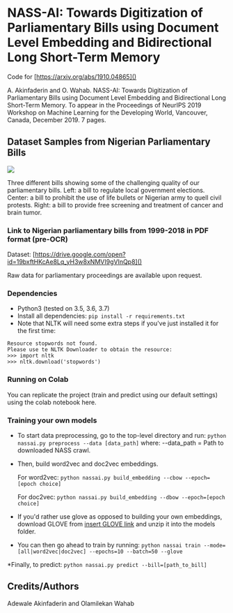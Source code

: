 # NASS-AI: Towards Digitization of Parliamentary Bills using Document Level Embedding and Bidirectional Long Short-Term Memory

Code for [https://arxiv.org/abs/1910.04865]()

A. Akinfaderin and O. Wahab. NASS-AI: Towards Digitization of Parliamentary Bills using Document Level Embedding and Bidirectional Long Short-Term Memory. To appear in the Proceedings of NeurIPS 2019 Workshop on Machine Learning for the Developing World, Vancouver, Canada, December 2019. 7 pages.

## Dataset Samples from Nigerian Parliamentary Bills
![](https://s3.amazonaws.com/assertpub/image/1910.04865v1/image-002-000.png)

Three different bills showing some of the challenging quality of our parliamentary bills. Left: a bill to regulate local government elections. Center: a bill to prohibit the use of life bullets or Nigerian army to quell civil protests. Right: a bill to provide free screening and treatment of cancer and brain tumor.

### Link to Nigerian parliamentary bills from 1999-2018 in PDF format (pre-OCR)

Dataset: [https://drive.google.com/open?id=19bxftHKcAe8Lq_yH3w8xNMVI9gVInQp8]()

Raw data for parliamentary proceedings are available upon request.

### Dependencies
* Python3 (tested on 3.5, 3.6, 3.7)
* Install all dependencies: `pip install -r requirements.txt`
* Note that NLTK will need some extra steps if you've just installed it for the first time: 
```
Resource stopwords not found.
Please use te NLTK Downloader to obtain the resource:
>>> import nltk
>>> nltk.download('stopwords')
```

### Running on Colab
You can replicate the project (train and predict using our default settings) using the colab notebook here.


### Training your own models

	
* To start data preprocessing, go to the top-level directory and run:
```python nassai.py preprocess --data [data_path]``` where: --data_path = Path to downloaded NASS crawl.
    
* Then, build word2vec and doc2vec embeddings.
        
    For word2vec:
    ``
    python nassai.py build_embedding --cbow --epoch=[epoch choice]
    ``

    For doc2vec:
    ``
    python nassai.py build_embedding --dbow --epoch=[epoch choice]
    ``

* If you'd rather use glove as opposed to building your own embeddings, download GLOVE from [insert GLOVE link]() and unzip it into the models folder.

* You can then go ahead to train by running:
``python nassai train --mode=[all|word2vec|doc2vec] --epochs=10 --batch=50 --glove``

*Finally, to predict:
``python nassai.py predict --bill=[path_to_bill]``

## Credits/Authors

Adewale Akinfaderin and Olamilekan Wahab 
